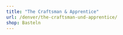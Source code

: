 ```yaml
---
title: "The Craftsman & Apprentice"
url: /denver/the-craftsman-und-apprentice/
shop: Basteln
---
```


